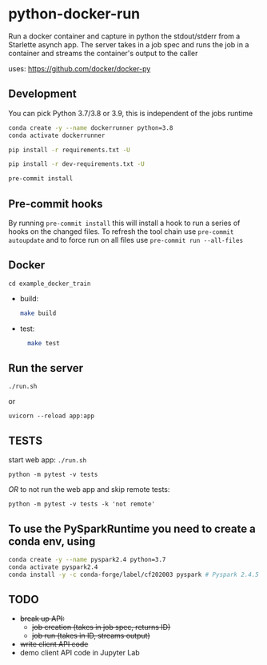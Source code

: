 # python-docker-run
Run a docker container and capture in python the stdout/stderr from a
Starlette asynch app. The server takes in a job spec and runs the
job in a container and streams the container's output to the caller

uses: https://github.com/docker/docker-py

## Development



You can pick Python 3.7/3.8 or 3.9, this is independent of the jobs runtime

```bash
conda create -y --name dockerrunner python=3.8
conda activate dockerrunner

pip install -r requirements.txt -U

pip install -r dev-requirements.txt -U

pre-commit install

```

## Pre-commit hooks

By running `pre-commit install` this will install a hook to run a series of hooks
on the changed files. To refresh the tool chain use `pre-commit autoupdate` and
to force run on all files use `pre-commit run --all-files`


## Docker

`cd example_docker_train`

- build:

  ```bash
  make build
  ```

- test:

  ```bash
    make test
  ```

## Run the server

`./run.sh`

or

`uvicorn --reload app:app`

## TESTS

start web app: `./run.sh`

`python -m pytest -v tests`

*OR* to not run the web app and skip remote tests:

`python -m pytest -v tests -k 'not remote'`

## To use the PySparkRuntime you need to create a conda env, using

```bash
conda create -y --name pyspark2.4 python=3.7
conda activate pyspark2.4
conda install -y -c conda-forge/label/cf202003 pyspark # Pyspark 2.4.5
```

## TODO

  - ~~break up API:~~
    - ~~job creation (takes in job spec, returns ID)~~
    - ~~job run (takes in ID, streams output)~~
  - ~~write client API code~~
  - demo client API code in Jupyter Lab
